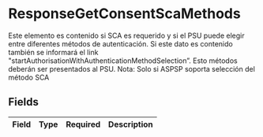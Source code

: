 # ResponseGetConsentScaMethods

Este elemento es contenido si SCA es requerido y si el PSU puede elegir entre diferentes métodos de autenticación. Si este dato es contenido también se informará el link "startAuthorisationWithAuthenticationMethodSelection”. Esto métodos deberán ser presentados al PSU. Nota: Solo si ASPSP soporta selección del método SCA


## Fields

| Field       | Type        | Required    | Description |
| ----------- | ----------- | ----------- | ----------- |